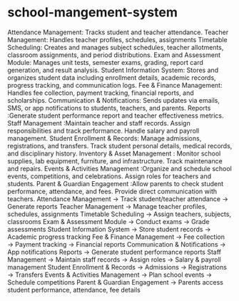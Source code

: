 # school-mangement-system

Attendance Management: Tracks student and teacher attendance.
Teacher Management: Handles teacher profiles, schedules, assignments
Timetable Scheduling: Creates and manages subject schedules, teacher allotments, classroom assignments, and period distributions.
Exam and Assessment Module: Manages unit tests, semester exams, grading, report card generation, and result analysis.
Student Information System: Stores and organizes student data including enrollment details, academic records, progress tracking, and communication logs.
Fee & Finance Management: Handles fee collection, payment tracking, financial reports, and scholarships.
Communication & Notifications: Sends updates via emails, SMS, or app notifications to students, teachers, and parents.
Reports :Generate student performance report and teacher effectiveness metrics.
Staff Management :Maintain teacher and staff records. Assign responsibilities and track performance. Handle salary and payroll management.
Student Enrollment & Records: Manage admissions, registrations, and transfers. Track student personal details, medical records, and disciplinary history.
Inventory & Asset Management : Monitor school supplies, lab equipment, furniture, and infrastructure. Track maintenance and repairs.
Events & Activities Management :Organize and schedule school events, competitions, and celebrations. Assign roles for teachers and students.
Parent & Guardian Engagement :Allow parents to check student performance, attendance, and fees. Provide direct communication with teachers.
Attendance Management → Track student/teacher attendance → Generate reports
Teacher Management → Manage teacher profiles, schedules, assignments
Timetable Scheduling → Assign teachers, subjects, classrooms
Exam & Assessment Module → Conduct exams → Grade assessments 
Student Information System → Store student records → Academic progress tracking
Fee & Finance Management → Fee collection → Payment tracking → Financial reports
Communication & Notifications → App notifications
Reports → Generate student performance reports
Staff Management → Maintain staff records → Assign roles → Salary & payroll management
Student Enrollment & Records → Admissions → Registrations → Transfers
Events & Activities Management → Plan school events → Schedule competitions
Parent & Guardian Engagement → Parents access student performance, attendance, fee details

